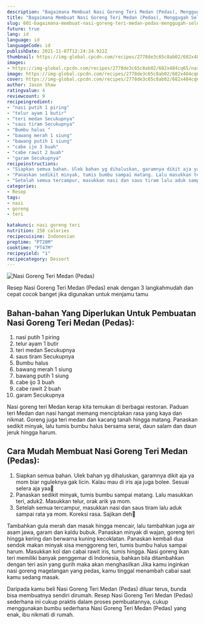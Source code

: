 ```yaml
---
description: "Bagaimana Membuat Nasi Goreng Teri Medan (Pedas), Menggugah Selera"
title: "Bagaimana Membuat Nasi Goreng Teri Medan (Pedas), Menggugah Selera"
slug: 601-bagaimana-membuat-nasi-goreng-teri-medan-pedas-menggugah-selera
future: true
lang: id
language: id
languageCode: id
publishDate: 2021-11-07T12:24:24.922Z 
thumbnail: https://img-global.cpcdn.com/recipes/2778de3c65c8ab02/682x484cq65/nasi-goreng-teri-medan-pedas-foto-resep-utama.png
images:
- https://img-global.cpcdn.com/recipes/2778de3c65c8ab02/682x484cq65/nasi-goreng-teri-medan-pedas-foto-resep-utama.png
image: https://img-global.cpcdn.com/recipes/2778de3c65c8ab02/682x484cq65/nasi-goreng-teri-medan-pedas-foto-resep-utama.png
cover: https://img-global.cpcdn.com/recipes/2778de3c65c8ab02/682x484cq65/nasi-goreng-teri-medan-pedas-foto-resep-utama.png
author: Jason Shaw
ratingvalue: 4
reviewcount: 9
recipeingredient:
- "nasi putih 1 piring"
- "telur ayam 1 butir"
- "teri medan Secukupnya"
- "saus tiram Secukupnya"
- "Bumbu halus "
- "bawang merah 1 siung"
- "bawang putih 1 siung"
- "cabe ijo 3 buah"
- "cabe rawit 2 buah"
- "garam Secukupnya"
recipeinstructions:
- "Siapkan semua bahan. Ulek bahan yg dihaluskan, garamnya dikit aja ya mom biar nguleknya gak licin. Kalau mau di iris aja juga bolee. Sesuai selera aja yaa🙂"
- "Panaskan sedikit minyak, tumis bumbu sampai matang. Lalu masukkan teri, aduk2. Masukkan telur, orak arik ya mom."
- "Setelah semua tercampur, masukkan nasi dan saus tiram lalu aduk sampai rata ya mom. Koreksi rasa. Sajikan deh🤗"
categories:
- Resep
tags:
- nasi
- goreng
- teri

katakunci: nasi goreng teri 
nutrition: 258 calories
recipecuisine: Indonesian
preptime: "PT20M"
cooktime: "PT47M"
recipeyield: "1"
recipecategory: Dessert
---
```



![Nasi Goreng Teri Medan (Pedas)](https://img-global.cpcdn.com/recipes/2778de3c65c8ab02/682x484cq65/nasi-goreng-teri-medan-pedas-foto-resep-utama.png)

Resep Nasi Goreng Teri Medan (Pedas)  enak dengan 3 langkahmudah dan cepat cocok banget jika digunakan untuk menjamu tamu

<!--inarticleads1-->

## Bahan-bahan Yang Diperlukan Untuk Pembuatan Nasi Goreng Teri Medan (Pedas):

1. nasi putih 1 piring
1. telur ayam 1 butir
1. teri medan Secukupnya
1. saus tiram Secukupnya
1. Bumbu halus 
1. bawang merah 1 siung
1. bawang putih 1 siung
1. cabe ijo 3 buah
1. cabe rawit 2 buah
1. garam Secukupnya

Nasi goreng teri Medan kerap kita temukan di berbagai restoran. Paduan teri Medan dan nasi hangat memang menciptakan rasa yang kaya dan nikmat. Goreng juga teri medan dan kacang tanah hingga matang. Panaskan sedikit minyak, lalu tumis bumbu halus bersama serai, daun salam dan daun jeruk hingga harum. 

<!--inarticleads2-->

## Cara Mudah Membuat Nasi Goreng Teri Medan (Pedas):

1. Siapkan semua bahan. Ulek bahan yg dihaluskan, garamnya dikit aja ya mom biar nguleknya gak licin. Kalau mau di iris aja juga bolee. Sesuai selera aja yaa🙂
1. Panaskan sedikit minyak, tumis bumbu sampai matang. Lalu masukkan teri, aduk2. Masukkan telur, orak arik ya mom.
1. Setelah semua tercampur, masukkan nasi dan saus tiram lalu aduk sampai rata ya mom. Koreksi rasa. Sajikan deh🤗


Tambahkan gula merah dan masak hingga mencair, lalu tambahkan juga air asam jawa, garam dan kaldu bubuk. Panaskan minyak di wajan, goreng teri hingga kering dan berwarna kuning kecoklatan. Panaskan kembali dua sendok makan minyak sisa menggoreng teri, tumis bumbu halus sampai harum. Masukkan kol dan cabai rawit iris, tumis hingga. Nasi goreng ikan teri memiliki banyak penggemar di Indonesia, bahkan bila ditambahkan dengan teri asin yang gurih maka akan menghasilkan Jika kamu inginkan nasi goreng magelangan yang pedas, kamu tinggal menambah cabai saat kamu sedang masak. 

Daripada kamu beli  Nasi Goreng Teri Medan (Pedas)  diluar terus, bunda  bisa membuatnya sendiri dirumah. Resep  Nasi Goreng Teri Medan (Pedas)  sederhana ini cukup praktis dalam proses pembuatannya, cukup menggunakan bumbu sederhana  Nasi Goreng Teri Medan (Pedas)  yang enak, ibu nikmati di rumah.
